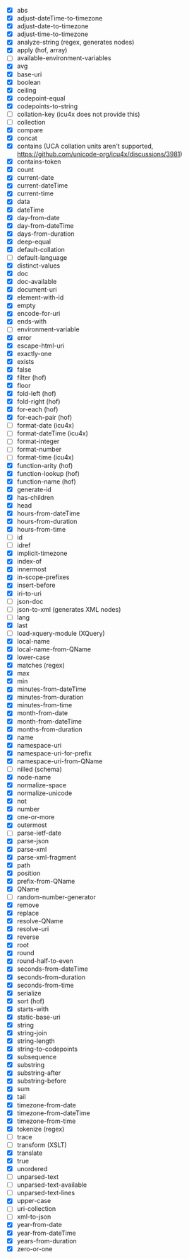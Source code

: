 - [x] abs
- [x] adjust-dateTime-to-timezone
- [x] adjust-date-to-timezone
- [x] adjust-time-to-timezone
- [x] analyze-string (regex, generates nodes)
- [x] apply (hof, array)
- [ ] available-environment-variables
- [x] avg
- [x] base-uri
- [x] boolean
- [x] ceiling
- [x] codepoint-equal
- [x] codepoints-to-string
- [ ] collation-key (icu4x does not provide this)
- [ ] collection
- [x] compare
- [x] concat
- [x] contains (UCA collation units aren't supported, https://github.com/unicode-org/icu4x/discussions/3981)
- [x] contains-token
- [x] count
- [x] current-date
- [x] current-dateTime
- [x] current-time
- [x] data
- [x] dateTime
- [x] day-from-date
- [x] day-from-dateTime
- [x] days-from-duration
- [x] deep-equal
- [x] default-collation
- [ ] default-language
- [x] distinct-values
- [x] doc
- [x] doc-available
- [x] document-uri
- [x] element-with-id
- [x] empty
- [x] encode-for-uri
- [x] ends-with
- [ ] environment-variable
- [x] error
- [x] escape-html-uri
- [x] exactly-one
- [x] exists
- [x] false
- [x] filter (hof)
- [x] floor
- [x] fold-left (hof)
- [x] fold-right (hof)
- [x] for-each (hof)
- [x] for-each-pair (hof)
- [ ] format-date (icu4x)
- [ ] format-dateTime (icu4x)
- [ ] format-integer
- [ ] format-number
- [ ] format-time (icu4x)
- [x] function-arity (hof)
- [x] function-lookup (hof)
- [x] function-name (hof)
- [x] generate-id
- [x] has-children
- [x] head
- [x] hours-from-dateTime
- [x] hours-from-duration
- [x] hours-from-time
- [ ] id
- [ ] idref
- [x] implicit-timezone
- [x] index-of
- [x] innermost
- [x] in-scope-prefixes
- [x] insert-before
- [x] iri-to-uri
- [ ] json-doc
- [ ] json-to-xml (generates XML nodes)
- [ ] lang
- [x] last
- [ ] load-xquery-module (XQuery)
- [x] local-name
- [x] local-name-from-QName
- [x] lower-case
- [x] matches (regex)
- [x] max
- [x] min
- [x] minutes-from-dateTime
- [x] minutes-from-duration
- [x] minutes-from-time
- [x] month-from-date
- [x] month-from-dateTime
- [x] months-from-duration
- [x] name
- [x] namespace-uri
- [x] namespace-uri-for-prefix
- [x] namespace-uri-from-QName
- [ ] nilled (schema)
- [x] node-name
- [x] normalize-space
- [x] normalize-unicode
- [x] not
- [x] number
- [x] one-or-more
- [x] outermost
- [ ] parse-ietf-date
- [x] parse-json
- [x] parse-xml
- [x] parse-xml-fragment
- [x] path
- [x] position
- [x] prefix-from-QName
- [x] QName
- [ ] random-number-generator
- [x] remove
- [x] replace
- [x] resolve-QName
- [x] resolve-uri
- [x] reverse
- [x] root
- [x] round
- [x] round-half-to-even
- [x] seconds-from-dateTime
- [x] seconds-from-duration
- [x] seconds-from-time
- [x] serialize
- [x] sort (hof)
- [x] starts-with
- [x] static-base-uri
- [x] string
- [x] string-join
- [x] string-length
- [x] string-to-codepoints
- [x] subsequence
- [x] substring
- [x] substring-after
- [x] substring-before
- [x] sum
- [x] tail
- [x] timezone-from-date
- [x] timezone-from-dateTime
- [x] timezone-from-time
- [x] tokenize (regex)
- [ ] trace
- [ ] transform (XSLT)
- [x] translate
- [x] true
- [x] unordered
- [ ] unparsed-text
- [ ] unparsed-text-available
- [ ] unparsed-text-lines
- [x] upper-case
- [ ] uri-collection
- [ ] xml-to-json
- [x] year-from-date
- [x] year-from-dateTime
- [x] years-from-duration
- [x] zero-or-one
